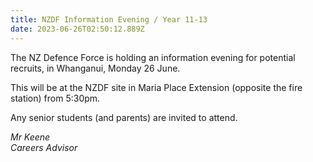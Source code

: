 ```yaml
---
title: NZDF Information Evening / Year 11-13
date: 2023-06-26T02:50:12.889Z
---
```

The NZ Defence Force is holding an information evening for potential recruits, in Whanganui, Monday 26 June.  

This will be at the NZDF site in Maria Place Extension (opposite the fire station) from 5:30pm.  

Any senior students (and parents) are invited to attend.

*Mr Keene  
Careers Advisor*